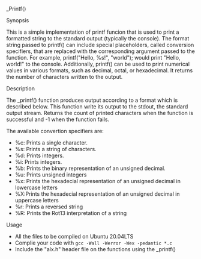 _Printf()

Synopsis

This is a simple implementation of printf funcion  that is used to print a formatted string to the standard output 
(typically the console). The format string passed to printf() can include special placeholders, called conversion specifiers, 
that are replaced with the corresponding argument passed to the function. For example, printf("Hello, %s!", "world"); 
would print "Hello, world!" to the console. 
Additionally, printf() can be used to print numerical values in various formats, such as decimal, octal, or hexadecimal. 
It returns the number of characters written to the output.

Description

The _printf() function produces output according to a format which is described below. This function write its output to the stdout, the standard output stream. Returns the count of printed characters when the function is successful and -1 when the function fails.

The available convertion specifiers are:

- %c: Prints a single character.
- %s: Prints a string of characters.
- %d: Prints integers.
- %i: Prints integers.
- %b: Prints the binary representation of an unsigned decimal.
- %u: Prints unsigned integers
- %x: Prints the hexadecial representation of an unsigned decimal in lowercase letters
- %X:Prints the hexadecial representation of an unsigned decimal in uppercase letters
- %r: Prints a reversed string
- %R: Prints the Rot13 interpretation of a string

Usage
- All the files to be compiled on Ubuntu 20.04LTS
- Complie your code with `gcc -Wall -Werror -Wex -pedantic *.c`
- Include the "alx.h" header file on the functions using the _printf()

